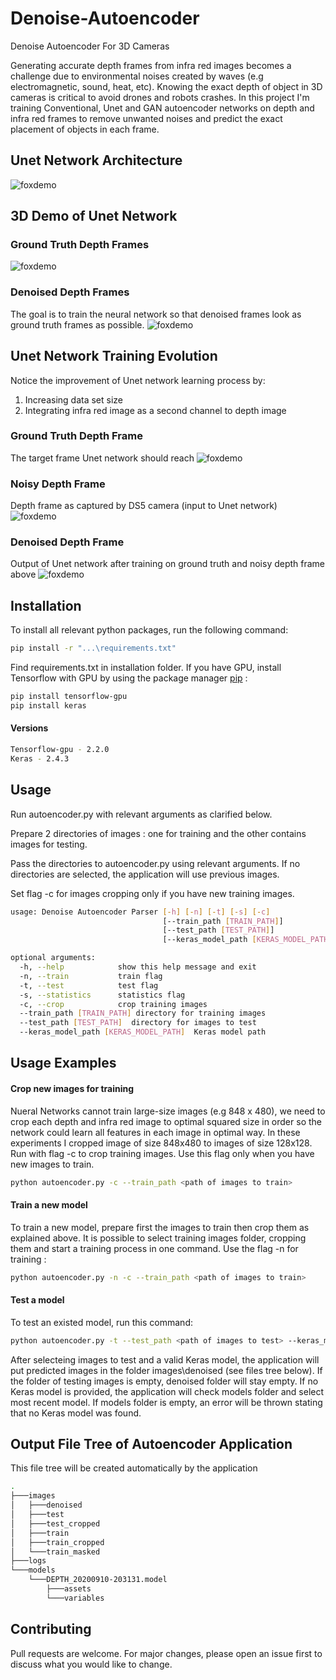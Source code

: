 # Denoise-Autoencoder
Denoise Autoencoder For 3D Cameras

Generating accurate depth frames from infra red images becomes a challenge due to environmental noises created by waves (e.g electromagnetic, sound, heat, etc).
Knowing the exact depth of object in 3D cameras is critical to avoid drones and robots crashes.
In this project I'm training Conventional, Unet and GAN autoencoder networks on depth and infra red frames to remove unwanted noises and predict the exact placement of objects in each frame.


## Unet Network Architecture

![foxdemo](https://github.com/nohayassin/RealSense-ML/blob/master/images/u-net-architecture.png)




## 3D Demo of Unet Network

### Ground Truth Depth Frames

![foxdemo](https://github.com/nohayassin/RealSense-ML/blob/master/GAN/3D%20pure-%20100%20epochs%20-%20strides%20200%20-%20erosion%202%20-%20Binary%20-%20NO%20IR.gif)

### Denoised Depth Frames
The goal is to train the neural network so that denoised frames look as ground truth frames as possible.
![foxdemo](https://github.com/nohayassin/RealSense-ML/blob/master/GAN/3D%20denoised-%20100%20epochs%20-%20strides%20200%20-%20erosion%202%20-%20Binary%20-%20NO%20IR.gif)


## Unet Network Training Evolution 
Notice the improvement of Unet network learning process by:
1. Increasing data set size 
2. Integrating infra red image as a second channel to depth image

### Ground Truth Depth Frame
The target frame Unet network should reach
![foxdemo](https://github.com/nohayassin/RealSense-ML/blob/master/images/GT-3D.PNG)

### Noisy Depth Frame
Depth frame as captured by DS5 camera (input to Unet network)
![foxdemo](https://github.com/nohayassin/RealSense-ML/blob/master/images/noisy-3D.PNG)

### Denoised Depth Frame
Output of Unet network after training on ground truth and noisy depth frame above
![foxdemo](https://github.com/nohayassin/RealSense-ML/blob/master/images/Unet%20Evolution.gif)


## Installation

To install all relevant python packages, run the following command:
```bash
pip install -r "...\requirements.txt"
```
Find requirements.txt in installation folder.
If you have GPU, install Tensorflow with GPU by using the package manager [pip](https://pip.pypa.io/en/stable/) :

```bash
pip install tensorflow-gpu
pip install keras
```
#### Versions
```bash
Tensorflow-gpu - 2.2.0
Keras - 2.4.3
```

## Usage

Run autoencoder.py with relevant arguments as clarified below.

Prepare 2 directories of images : one for training and the other contains images for testing.

Pass the directories to autoencoder.py using relevant arguments. If no directories are selected, the application will use previous images.

Set flag -c for images cropping only if you have new training images.

```bash
usage: Denoise Autoencoder Parser [-h] [-n] [-t] [-s] [-c]
                                  [--train_path [TRAIN_PATH]]
                                  [--test_path [TEST_PATH]]
                                  [--keras_model_path [KERAS_MODEL_PATH]]

optional arguments:
  -h, --help            show this help message and exit
  -n, --train           train flag
  -t, --test            test flag
  -s, --statistics      statistics flag
  -c, --crop            crop training images
  --train_path [TRAIN_PATH] directory for training images
  --test_path [TEST_PATH]  directory for images to test
  --keras_model_path [KERAS_MODEL_PATH]  Keras model path
```                    

## Usage Examples
#### Crop new images for training
Nueral Networks cannot train large-size images (e.g 848 x 480), we need to crop each depth and infra red image to optimal squared size in order so the network could learn all features in each image in optimal way. In these experiments I cropped image of size 848x480 to images of size 128x128. 
Run with flag -c to crop training images. Use this flag only when you have new images to train. 
```bash
python autoencoder.py -c --train_path <path of images to train>
```
#### Train a new model
To train a new model, prepare first the images to train then crop them as explained above. It is possible to select training images folder, cropping them and start a training process in one command. Use the flag -n for training :
```bash
python autoencoder.py -n -c --train_path <path of images to train>
```
#### Test a model
To test an existed model, run this command:
```bash
python autoencoder.py -t --test_path <path of images to test> --keras_model_path <path for Keras model>
```
After selecteing images to test and a valid Keras model, the application will put predicted images in the folder images\denoised (see files tree below). If the folder of testing images is empty, denoised folder will stay empty. If no Keras model is provided, the application will check models folder and select most recent model. If models folder is empty, an error will be thrown stating that no Keras model was found.

## Output File Tree of Autoencoder Application 
This file tree will be created automatically by the application
```bash
.
├───images
│   ├───denoised
│   ├───test
│   ├───test_cropped
│   ├───train
│   ├───train_cropped
│   └───train_masked
├───logs
└───models
    └───DEPTH_20200910-203131.model
        ├───assets
        └───variables
```



## Contributing
Pull requests are welcome. For major changes, please open an issue first to discuss what you would like to change.
